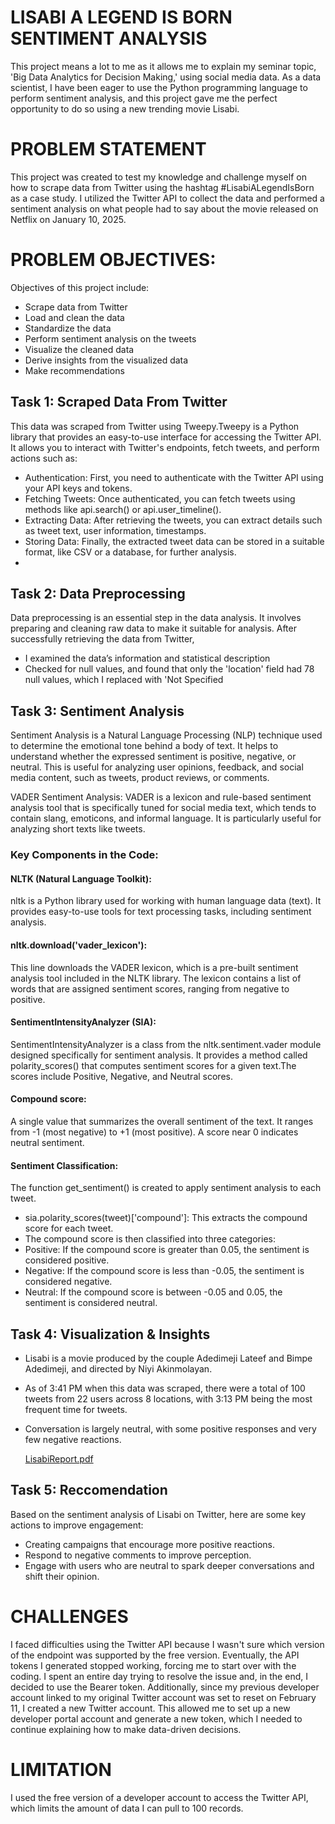 # LISABI A LEGEND IS BORN SENTIMENT ANALYSIS
This project means a lot to me as it allows me to explain my seminar topic, 'Big Data Analytics for Decision Making,' using social media data. As a data scientist, I have been eager to use the Python programming language to perform sentiment analysis, and this project gave me the perfect opportunity to do so using a new trending movie Lisabi.

# PROBLEM STATEMENT
This project was created to test my knowledge and challenge myself on how to scrape data from Twitter using the hashtag #LisabiALegendIsBorn as a case study. I utilized the Twitter API to collect the data and performed a sentiment analysis on what people had to say about the movie released on Netflix on January 10, 2025.


# PROBLEM OBJECTIVES:
Objectives of this project include:
- Scrape data from Twitter
- Load and clean the data
- Standardize the data
- Perform sentiment analysis on the tweets
- Visualize the cleaned data
- Derive insights from the visualized data
- Make recommendations

## Task 1: Scraped Data From Twitter
This data was scraped from Twitter using Tweepy.Tweepy is a Python library that provides an easy-to-use interface for accessing the Twitter API. It allows you to interact with Twitter's endpoints, fetch tweets, and perform actions such as:
- Authentication: First, you need to authenticate with the Twitter API using your API keys and tokens.
- Fetching Tweets: Once authenticated, you can fetch tweets using methods like api.search() or api.user_timeline().
- Extracting Data: After retrieving the tweets, you can extract details such as tweet text, user information, timestamps.
- Storing Data: Finally, the extracted tweet data can be stored in a suitable format, like CSV or a database, for further analysis.
- 
## Task 2: Data Preprocessing
Data preprocessing is an essential step in the data analysis. It involves preparing and cleaning raw data to make it suitable for analysis.
After successfully retrieving the data from Twitter,
- I examined the data’s information and statistical description
- Checked for null values, and found that only the 'location' field had 78 null values, which I replaced with 'Not Specified

## Task 3: Sentiment Analysis 
Sentiment Analysis is a Natural Language Processing (NLP) technique used to determine the emotional tone behind a body of text. It helps to understand whether the expressed sentiment is positive, negative, or neutral. This is useful for analyzing user opinions, feedback, and social media content, such as tweets, product reviews, or comments.

VADER Sentiment Analysis: VADER is a lexicon and rule-based sentiment analysis tool that is specifically tuned for social media text, which tends to contain slang, emoticons, and informal language. It is particularly useful for analyzing short texts like tweets.

### Key Components in the Code:
#### NLTK (Natural Language Toolkit):
nltk is a Python library used for working with human language data (text). It provides easy-to-use tools for text processing tasks, including sentiment analysis.

#### nltk.download('vader_lexicon'):
This line downloads the VADER lexicon, which is a pre-built sentiment analysis tool included in the NLTK library. The lexicon contains a list of words that are assigned sentiment scores, ranging from negative to positive.

#### SentimentIntensityAnalyzer (SIA):
SentimentIntensityAnalyzer is a class from the nltk.sentiment.vader module designed specifically for sentiment analysis. It provides a method called polarity_scores() that computes sentiment scores for a given text.The scores include Positive, Negative, and Neutral scores.

#### Compound score:
A single value that summarizes the overall sentiment of the text. It ranges from -1 (most negative) to +1 (most positive). A score near 0 indicates neutral sentiment.

#### Sentiment Classification:
The function get_sentiment() is created to apply sentiment analysis to each tweet.
- sia.polarity_scores(tweet)['compound']: This extracts the compound score for each tweet.
- The compound score is then classified into three categories:
- Positive: If the compound score is greater than 0.05, the sentiment is considered positive.
- Negative: If the compound score is less than -0.05, the sentiment is considered negative.
- Neutral: If the compound score is between -0.05 and 0.05, the sentiment is considered neutral.

## Task 4: Visualization & Insights
- Lisabi is a movie produced by the couple Adedimeji Lateef and Bimpe Adedimeji, and directed by Niyi Akinmolayan.
- ﻿As of 3:41 PM when this data was scraped, there were a total of 100 tweets from 22 users across 8 locations, with 3:13 PM being the most frequent time for tweets.
- Conversation is largely neutral, with some positive responses and very few negative reactions.

  [LisabiReport.pdf](https://github.com/user-attachments/files/18391028/LisabiReport.pdf)

  
## Task 5: Reccomendation
Based on the sentiment analysis of Lisabi on Twitter, here are some key actions to improve engagement:
- Creating campaigns that encourage more positive reactions.
- Respond to negative comments to improve perception.
- Engage with users who are neutral to spark deeper conversations and shift their opinion.

# CHALLENGES
I faced difficulties using the Twitter API because I wasn't sure which version of the endpoint was supported by the free version. Eventually, the API tokens I generated stopped working, forcing me to start over with the coding. I spent an entire day trying to resolve the issue and, in the end, I decided to use the Bearer token. Additionally, since my previous developer account linked to my original Twitter account was set to reset on February 11, I created a new Twitter account. This allowed me to set up a new developer portal account and generate a new token, which I needed to continue explaining how to make data-driven decisions.


# LIMITATION
I used the free version of a developer account to access the Twitter API, which limits the amount of data I can pull to 100 records.
